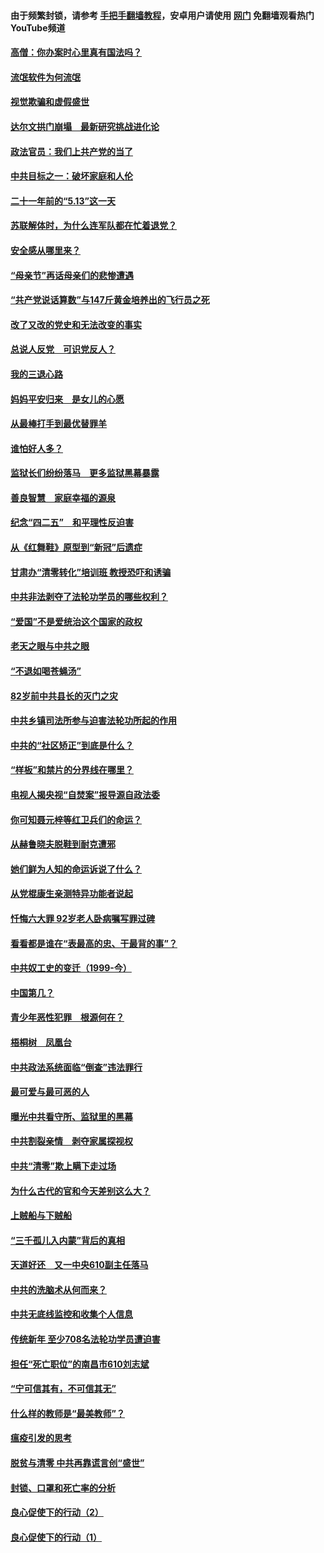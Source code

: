 #### 由于频繁封锁，请参考 [手把手翻墙教程](https://github.com/gfw-breaker/guides/wiki/)，安卓用户请使用 [网门](https://github.com/gfw-breaker/nogfw/blob/master/dl.md?t=06071801) 免翻墙观看热门YouTube频道 

#### [高僧：你办案时心里真有国法吗？](../pages/19/426530.md?t=06071801) 

#### [流氓软件为何流氓](../pages/19/426531.md?t=06071801) 

#### [视觉欺骗和虚假盛世](../pages/19/426443.md?t=06071801) 

#### [达尔文拱门崩塌　最新研究挑战进化论](../pages/19/426009.md?t=06071801) 

#### [政法官员：我们上共产党的当了](../pages/19/425351.md?t=06071801) 

#### [中共目标之一：破坏家庭和人伦](../pages/19/424454.md?t=06071801) 

#### [二十一年前的“5.13”这一天](../pages/19/424814.md?t=06071801) 

#### [苏联解体时，为什么连军队都在忙着退党？](../pages/19/424335.md?t=06071801) 

#### [安全感从哪里来？](../pages/19/424336.md?t=06071801) 

#### [“母亲节”再话母亲们的悲惨遭遇](../pages/19/424234.md?t=06071801) 

#### [“共产党说话算数”与147斤黄金培养出的飞行员之死](../pages/19/424115.md?t=06071801) 

#### [改了又改的党史和无法改变的事实](../pages/19/424037.md?t=06071801) 

#### [总说人反党　可识党反人？](../pages/19/423820.md?t=06071801) 

#### [我的三退心路](../pages/19/423876.md?t=06071801) 

#### [妈妈平安归来　是女儿的心愿](../pages/19/423947.md?t=06071801) 

#### [从最棒打手到最优替罪羊](../pages/19/423819.md?t=06071801) 

#### [谁怕好人多？](../pages/19/423774.md?t=06071801) 

#### [监狱长们纷纷落马　更多监狱黑幕暴露](../pages/19/423787.md?t=06071801) 

#### [善良智慧　家庭幸福的源泉](../pages/19/423632.md?t=06071801) 

#### [纪念“四二五”　和平理性反迫害](../pages/19/423660.md?t=06071801) 

#### [从《红舞鞋》原型到“新冠”后遗症](../pages/19/423509.md?t=06071801) 

#### [甘肃办“清零转化”培训班 教授恐吓和诱骗](../pages/19/423498.md?t=06071801) 

#### [中共非法剥夺了法轮功学员的哪些权利？](../pages/19/423392.md?t=06071801) 

#### [“爱国”不是爱统治这个国家的政权](../pages/19/423029.md?t=06071801) 

#### [老天之眼与中共之眼](../pages/19/423378.md?t=06071801) 

#### [“不退如喝苍蝇汤”](../pages/19/423287.md?t=06071801) 

#### [82岁前中共县长的灭门之灾](../pages/19/423055.md?t=06071801) 

#### [中共乡镇司法所参与迫害法轮功所起的作用](../pages/19/423064.md?t=06071801) 

#### [中共的“社区矫正”到底是什么？](../pages/19/422870.md?t=06071801) 

#### [“样板”和禁片的分界线在哪里？](../pages/19/422704.md?t=06071801) 

#### [电视人揭央视“自焚案”报导源自政法委](../pages/19/422770.md?t=06071801) 

#### [你可知聂元梓等红卫兵们的命运？](../pages/19/422848.md?t=06071801) 

#### [从赫鲁晓夫脱鞋到耐克遭邪](../pages/19/422826.md?t=06071801) 

#### [她们鲜为人知的命运诉说了什么？](../pages/19/422754.md?t=06071801) 

#### [从党棍康生亲测特异功能者说起](../pages/19/422657.md?t=06071801) 

#### [忏悔六大罪 92岁老人卧病嘱写罪过碑](../pages/19/422750.md?t=06071801) 

#### [看看都是谁在“表最高的忠、干最背的事”？](../pages/19/422703.md?t=06071801) 

#### [中共奴工史的变迁（1999-今）](../pages/19/422656.md?t=06071801) 

#### [中国第几？](../pages/19/422496.md?t=06071801) 

#### [青少年恶性犯罪　根源何在？](../pages/19/422449.md?t=06071801) 

#### [梧桐树　凤凰台](../pages/19/422442.md?t=06071801) 

#### [中共政法系统面临“倒查”违法罪行](../pages/19/422497.md?t=06071801) 

#### [最可爱与最可恶的人](../pages/19/422448.md?t=06071801) 

#### [曝光中共看守所、监狱里的黑幕](../pages/19/422390.md?t=06071801) 

#### [中共割裂亲情　剥夺家属探视权](../pages/19/422364.md?t=06071801) 

#### [中共“清零”欺上瞒下走过场](../pages/19/422306.md?t=06071801) 

#### [为什么古代的官和今天差别这么大？](../pages/19/422228.md?t=06071801) 

#### [上贼船与下贼船](../pages/19/422276.md?t=06071801) 

#### [“三千孤儿入内蒙”背后的真相](../pages/19/422229.md?t=06071801) 

#### [天道好还　又一中央610副主任落马](../pages/19/422155.md?t=06071801) 

#### [中共的洗脑术从何而来？](../pages/19/422154.md?t=06071801) 

#### [中共无底线监控和收集个人信息](../pages/19/422039.md?t=06071801) 

#### [传统新年 至少708名法轮功学员遭迫害](../pages/19/421946.md?t=06071801) 

#### [担任“死亡职位”的南昌市610刘志斌](../pages/19/421957.md?t=06071801) 

#### [“宁可信其有，不可信其无”](../pages/19/421691.md?t=06071801) 

#### [什么样的教师是“最美教师”？](../pages/19/421755.md?t=06071801) 

#### [瘟疫引发的思考](../pages/19/421594.md?t=06071801) 

#### [脱贫与清零 中共再靠谎言创“盛世”](../pages/19/421590.md?t=06071801) 

#### [封锁、口罩和死亡率的分析](../pages/19/421495.md?t=06071801) 

#### [良心促使下的行动（2）](../pages/19/421361.md?t=06071801) 

#### [良心促使下的行动（1）](../pages/19/421302.md?t=06071801) 

